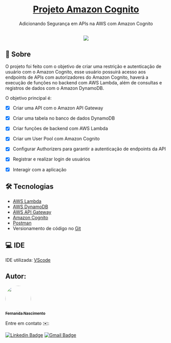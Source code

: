 <h1 align="center">
    <a href="https://fernanda1701.github.io/projeto-amazon-cognito/">Projeto Amazon Cognito</a>
</h1>
<p align="center">Adicionando Segurança em APIs na AWS com Amazon Cognito</p>

<h2 align="center">
<img src="https://img.shields.io/static/v1?label=Status:&message=Completo ✅&color=32CD32&style=for-the-badge&logo=ghost"/>
</h2>


## 💎 Sobre

O projeto foi feito com o objetivo de criar uma restrição e autenticação de usuário com o Amazon Cognito, esse usuário possuirá acesso aos endpoints de APIs com
autorizadores do Amazon Cognito, haverá a execução de funções no backend com AWS Lambda, além de consultas e registros de dados com o Amazon DynamoDB.

O objetivo principal é:

- [x] Criar uma API com o Amazon API Gateway
- [x] Criar uma tabela no banco de dados DynamoDB
- [x] Criar funções de backend com AWS Lambda
- [x] Criar um User Pool com Amazon Cognito
- [x] Configurar Authorizers para garantir a autenticação de endpoints da API
- [x] Registrar e realizar login de usuários
- [x] Interagir com a aplicação


## 🛠 Tecnologias

- [AWS Lambda](https://aws.amazon.com/pt/lambda/)
- [AWS DynamoDB](https://aws.amazon.com/pt/dynamodb/)
- [AWS API Gateway](https://aws.amazon.com/pt/api-gateway/)
- [Amazon Cognito](https://aws.amazon.com/pt/cognito/)
- [Postman](https://www.postman.com/)
- Versionamento de código no [Git](https://git-scm.com/)


## 💻 IDE

IDE utilizada: [VScode](https://code.visualstudio.com/)


## Autor:

<a href="https://github.com/Fernanda1701">
 <img style="border-radius: 50%;" src="https://avatars.githubusercontent.com/Fernanda1701" width="80px;" alt=""/>
 <br />
 <sub><b>Fernanda Nascimento</b></sub></a> <a href="https://github.com/Fernanda1701"></a>

Entre em contato ✉️:

[![Linkedin Badge](https://img.shields.io/badge/-Fernanda-blue??style=plastic&logo=Linkedin&logoColor=white&link=https://www.linkedin.com/in/fnasci/)](https://www.linkedin.com/in/fnasci/)
[![Gmail Badge](https://img.shields.io/badge/-fnasci.1701@gmail.com-c14438?style=plastic&logo=Gmail&logoColor=white&link=mailto:fnasci.1701@gmail.com)](mailto:fnasci.1701@gmail.com)
